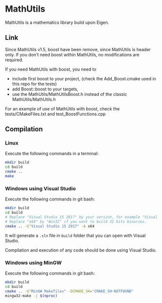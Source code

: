 # MathUtils

MathUtils is a mathematics library build upon Eigen.

## Link

Since MathUtils v1.5, boost have been remove, since MathUtils is header only.
If you don't need boost within MathUtils, no modifications are required.

If you need MathUtils with boost, you need to 
* include first boost to your project, (check the Add_Boost.cmake used in this repo for the tests)
* add Boost::boost to your targets,
* use the MathUtils/MathUtilsBoost.h instead of the classic MathUtils/MathUtils.h

For an example of use of MathUtils with boost, check the tests/CMakeFiles.txt and test_BoostFunctions.cpp

## Compilation

### Linux

Execute the following commands in a terminal:
```bash
mkdir build
cd build
cmake ..
make
```

### Windows using Visual Studio

Execute the following commands in git bash:
```bash
mkdir build
cd build
# Replace "Visual Studio 15 2017" by your version, for example "Visual Studio 16 2019".
# Replace "x64" by "Win32" if you want to build 32 bits binaries.
cmake .. -G"Visual Studio 15 2017" -A x64
```
It will generate a `.sln` file in `build` folder that you can open with Visual Studio.

Compilation and execution of any code should be done using Visual Studio.

### Windows using MinGW

Execute the following commands in git bash:
```bash
mkdir build
cd build
cmake .. -G"MinGW Makefiles" -DCMAKE_SH="CMAKE_SH-NOTFOUND"
mingw32-make -j $(nproc)
```
